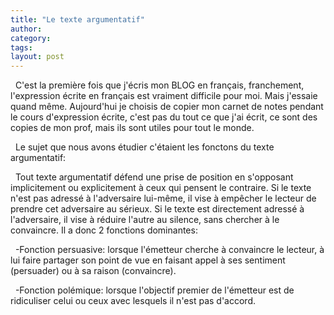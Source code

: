 ```yaml
---
title: "Le texte argumentatif"
author:
category: 
tags: 
layout: post
---
```

  C'est la première fois que j'écris mon BLOG en français, franchement, l'expression écrite en français est vraiment difficile pour moi. Mais j'essaie quand même. Aujourd'hui je choisis de copier mon carnet de notes pendant le cours d'expression écrite, c'est pas du tout ce que j'ai écrit, ce sont des copies de mon prof, mais ils sont utiles pour tout le monde.

  Le sujet que nous avons étudier c'étaient les fonctons du texte argumentatif:

  Tout texte argumentatif défend une prise de position en s'opposant implicitement ou explicitement à ceux qui pensent le contraire. Si le texte n'est pas adressé à l'adversaire lui-même, il vise à empêcher le lecteur de prendre cet adversaire au sérieux. Si le texte est directement adressé à l'adversaire, il vise à réduire l'autre au silence, sans chercher à le convaincre. Il a donc 2 fonctions dominantes:

  -Fonction persuasive: lorsque l'émetteur cherche à convaincre le lecteur, à lui faire partager son point de vue en faisant appel à ses sentiment (persuader) ou à sa raison (convaincre).

  -Fonction polémique: lorsque l'objectif premier de l'émetteur est de ridiculiser celui ou ceux avec lesquels il n'est pas d'accord.


